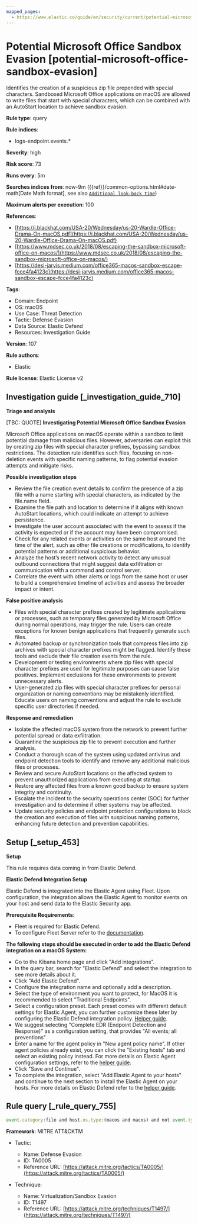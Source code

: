 ```yaml
---
mapped_pages:
  - https://www.elastic.co/guide/en/security/current/potential-microsoft-office-sandbox-evasion.html
---
```


# Potential Microsoft Office Sandbox Evasion [potential-microsoft-office-sandbox-evasion]

Identifies the creation of a suspicious zip file prepended with special characters. Sandboxed Microsoft Office applications on macOS are allowed to write files that start with special characters, which can be combined with an AutoStart location to achieve sandbox evasion.

**Rule type**: query

**Rule indices**:

* logs-endpoint.events.*

**Severity**: high

**Risk score**: 73

**Runs every**: 5m

**Searches indices from**: now-9m ({{ref}}/common-options.html#date-math[Date Math format], see also [`Additional look-back time`](docs-content://solutions/security/detect-and-alert/create-detection-rule.md#rule-schedule))

**Maximum alerts per execution**: 100

**References**:

* [https://i.blackhat.com/USA-20/Wednesday/us-20-Wardle-Office-Drama-On-macOS.pdf](https://i.blackhat.com/USA-20/Wednesday/us-20-Wardle-Office-Drama-On-macOS.pdf)
* [https://www.mdsec.co.uk/2018/08/escaping-the-sandbox-microsoft-office-on-macos/](https://www.mdsec.co.uk/2018/08/escaping-the-sandbox-microsoft-office-on-macos/)
* [https://desi-jarvis.medium.com/office365-macos-sandbox-escape-fcce4fa4123c](https://desi-jarvis.medium.com/office365-macos-sandbox-escape-fcce4fa4123c)

**Tags**:

* Domain: Endpoint
* OS: macOS
* Use Case: Threat Detection
* Tactic: Defense Evasion
* Data Source: Elastic Defend
* Resources: Investigation Guide

**Version**: 107

**Rule authors**:

* Elastic

**Rule license**: Elastic License v2

## Investigation guide [_investigation_guide_710]

**Triage and analysis**

[TBC: QUOTE]
**Investigating Potential Microsoft Office Sandbox Evasion**

Microsoft Office applications on macOS operate within a sandbox to limit potential damage from malicious files. However, adversaries can exploit this by creating zip files with special character prefixes, bypassing sandbox restrictions. The detection rule identifies such files, focusing on non-deletion events with specific naming patterns, to flag potential evasion attempts and mitigate risks.

**Possible investigation steps**

* Review the file creation event details to confirm the presence of a zip file with a name starting with special characters, as indicated by the file.name field.
* Examine the file path and location to determine if it aligns with known AutoStart locations, which could indicate an attempt to achieve persistence.
* Investigate the user account associated with the event to assess if the activity is expected or if the account may have been compromised.
* Check for any related events or activities on the same host around the time of the alert, such as other file creations or modifications, to identify potential patterns or additional suspicious behavior.
* Analyze the host’s recent network activity to detect any unusual outbound connections that might suggest data exfiltration or communication with a command and control server.
* Correlate the event with other alerts or logs from the same host or user to build a comprehensive timeline of activities and assess the broader impact or intent.

**False positive analysis**

* Files with special character prefixes created by legitimate applications or processes, such as temporary files generated by Microsoft Office during normal operations, may trigger the rule. Users can create exceptions for known benign applications that frequently generate such files.
* Automated backup or synchronization tools that compress files into zip archives with special character prefixes might be flagged. Identify these tools and exclude their file creation events from the rule.
* Development or testing environments where zip files with special character prefixes are used for legitimate purposes can cause false positives. Implement exclusions for these environments to prevent unnecessary alerts.
* User-generated zip files with special character prefixes for personal organization or naming conventions may be mistakenly identified. Educate users on naming conventions and adjust the rule to exclude specific user directories if needed.

**Response and remediation**

* Isolate the affected macOS system from the network to prevent further potential spread or data exfiltration.
* Quarantine the suspicious zip file to prevent execution and further analysis.
* Conduct a thorough scan of the system using updated antivirus and endpoint detection tools to identify and remove any additional malicious files or processes.
* Review and secure AutoStart locations on the affected system to prevent unauthorized applications from executing at startup.
* Restore any affected files from a known good backup to ensure system integrity and continuity.
* Escalate the incident to the security operations center (SOC) for further investigation and to determine if other systems may be affected.
* Update security policies and endpoint protection configurations to block the creation and execution of files with suspicious naming patterns, enhancing future detection and prevention capabilities.


## Setup [_setup_453]

**Setup**

This rule requires data coming in from Elastic Defend.

**Elastic Defend Integration Setup**

Elastic Defend is integrated into the Elastic Agent using Fleet. Upon configuration, the integration allows the Elastic Agent to monitor events on your host and send data to the Elastic Security app.

**Prerequisite Requirements:**

* Fleet is required for Elastic Defend.
* To configure Fleet Server refer to the [documentation](docs-content://reference/ingestion-tools/fleet/fleet-server.md).

**The following steps should be executed in order to add the Elastic Defend integration on a macOS System:**

* Go to the Kibana home page and click "Add integrations".
* In the query bar, search for "Elastic Defend" and select the integration to see more details about it.
* Click "Add Elastic Defend".
* Configure the integration name and optionally add a description.
* Select the type of environment you want to protect, for MacOS it is recommended to select "Traditional Endpoints".
* Select a configuration preset. Each preset comes with different default settings for Elastic Agent, you can further customize these later by configuring the Elastic Defend integration policy. [Helper guide](docs-content://solutions/security/configure-elastic-defend/configure-an-integration-policy-for-elastic-defend.md).
* We suggest selecting "Complete EDR (Endpoint Detection and Response)" as a configuration setting, that provides "All events; all preventions"
* Enter a name for the agent policy in "New agent policy name". If other agent policies already exist, you can click the "Existing hosts" tab and select an existing policy instead. For more details on Elastic Agent configuration settings, refer to the [helper guide](docs-content://reference/ingestion-tools/fleet/agent-policy.md).
* Click "Save and Continue".
* To complete the integration, select "Add Elastic Agent to your hosts" and continue to the next section to install the Elastic Agent on your hosts. For more details on Elastic Defend refer to the [helper guide](docs-content://solutions/security/configure-elastic-defend/install-elastic-defend.md).


## Rule query [_rule_query_755]

```js
event.category:file and host.os.type:(macos and macos) and not event.type:deletion and file.name:~$*.zip
```

**Framework**: MITRE ATT&CKTM

* Tactic:

    * Name: Defense Evasion
    * ID: TA0005
    * Reference URL: [https://attack.mitre.org/tactics/TA0005/](https://attack.mitre.org/tactics/TA0005/)

* Technique:

    * Name: Virtualization/Sandbox Evasion
    * ID: T1497
    * Reference URL: [https://attack.mitre.org/techniques/T1497/](https://attack.mitre.org/techniques/T1497/)



